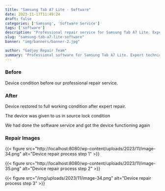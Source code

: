 ```yaml
---
title: "Samsung Tab A7 Lite - Software"
date: 2023-11-17T11:49:24
draft: false
categories: ['Samsung', 'Software Service']
tags: ['software']
description: "Professional repair service for Samsung Tab A7 Lite. Expert diagnosis and quality repairs in Bangalore."
slug: "samsung-tab-a7-lite-software"
banner: "img/banners/banner-2.jpg"

author: "Gadjoy Repair Team"
summary: "Professional software for Samsung Tab A7 Lite. Expert technicians, quality parts, warranty included."
---
```


### Before

Device condition before our professional repair service.

### After

Device restored to full working condition after expert repair.

The device was given to us in source lock condition

We had done the software service and got the device functioning again

### Repair Images

{{< figure src="http://localhost:8080/wp-content/uploads/2023/11/image-34.png" alt="Device repair process step 1" >}}

{{< figure src="http://localhost:8080/wp-content/uploads/2023/11/image-35.png" alt="Device repair process step 2" >}}

{{< figure src="/img/uploads/2023/11/image-34.png" alt="Device repair process step 3" >}}

